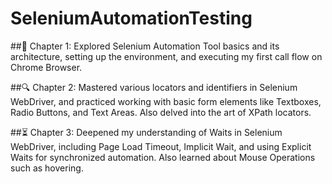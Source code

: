 # SeleniumAutomationTesting


##📘 Chapter 1: Explored Selenium Automation Tool basics and its architecture, setting up the environment, and executing my first call flow on Chrome Browser.



##🔍 Chapter 2: Mastered various locators and identifiers in Selenium WebDriver, and practiced working with basic form elements like Textboxes, Radio Buttons, and Text Areas. Also delved into the art of XPath locators.



##⏳ Chapter 3: Deepened my understanding of Waits in Selenium WebDriver, including Page Load Timeout, Implicit Wait, and using Explicit Waits for synchronized automation. Also learned about Mouse Operations such as hovering.
